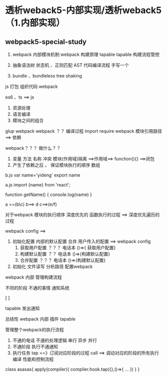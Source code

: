 # 透析weback5-内部实现/透析weback5（1.内部实现）
## webpack5-special-study

1. webpack 内部模块机制 
    webpack 构建原理 tapable 
    tapable 构建流程管控 

2. 抽象语法树 
    状态机 、正则匹配 AST
    代码编译流程
    手写一个 
3. bundle 、bundleless
    tree shaking 

js  打包 组织代码 
webpack

es6 、ts ==> js
1. 资源处理
2. 语言编译 
3. 模块之间的组合

glup  webpack 
webpack ？？ 编译过程 import require 
webpack 模块引用路径 ==> 依赖 

webpack？？？ 做什么？？

1. 变量 方法 名称 冲突   模块(作用域)隔离  ==>作用域==> function(){} ==>闭包
2. 产生了依赖之后 ， 保证模块执行的顺序    数组


b.js 
var name='yideng'
export name


a.js
import {name} from 'react';

function getName() {
    console.log(name)
}


a ==(b\c)
b==> d 
c==>(e/f)

对于webpack 模块的执行顺序 
深度优先的  函数执行的过程  ==> 深度优先遍历的过程



webpack 
    config  ==> 

1. 初始化配置 
    内部的默认配置 合并 用户传入的配置 ==> webpack config
    1. 获取用户配置  ？？？  电话本     ()=>{ 获取用户配置}
    2. 构建默认配置 ？？ 电话本    ()=>{构建默认配置}
    3. 合并配置  ？？？  电话本  ()=>{构建默认配置}
2.  初始化 文件读写 分析路径 配置webpack 

webpack 内部 管理构建流程 

不同的阶段 不通的事情 
通知系统

[  ]

tapable 发出通知  



总结性 webpack 内部 插件  tapable

 管理整个webpack的执行流程
 1. 不通的电话 不通的处理逻辑  串行 异步 并行 
 2. 不通阶段 执行不通通知 
 3. 执行任务 
 tap ==》订阅对应阶段的过程 
 call ==> 调动对应的阶段的所有执行 
    编译  性能和控制流程



class asasas{
    apply(compiler){
        compiler.hook.tap({},()=>{
            ...
        })
    }
}


